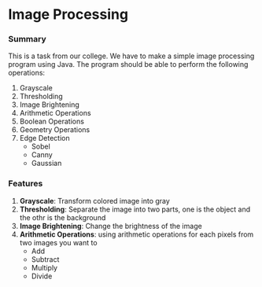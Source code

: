 # Image Processing

### Summary
This is a task from our college. We have to make a simple image processing program using Java. The program should be able to perform the following operations:
1. Grayscale
2. Thresholding
3. Image Brightening
4. Arithmetic Operations
5. Boolean Operations
6. Geometry Operations
7. Edge Detection
   - Sobel
   - Canny
   - Gaussian

### Features
1. **Grayscale**: Transform colored image into gray
2. **Thresholding**: Separate the image into two parts, one is the object and the othr is the background
3. **Image Brightening**: Change the brightness of the image
4. **Arithmetic Operations**: using arithmetic operations for each pixels from two images you want to
   - Add
   - Subtract
   - Multiply
   - Divide